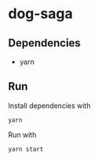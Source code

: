 # dog-saga

## Dependencies
- yarn

## Run
Install dependencies with 
```
yarn
```

Run with
```
yarn start
```